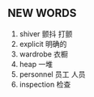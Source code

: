 ## NEW WORDS

1. shiver 颤抖 打颤
2. explicit 明确的
3. wardrobe 衣橱
4. heap 一堆
5. personnel 员工 人员
6. inspection 检查
